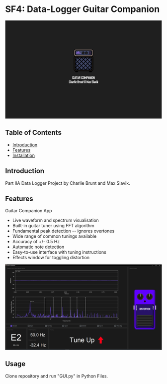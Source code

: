 # SF4: Data-Logger Guitar Companion

![Splash](splash.png?raw=true "Splash")

## Table of Contents

- [Introduction](#introduction)
- [Features](#features)
- [Installation](#installation)


## Introduction

Part IIA Data Logger Project by Charlie Brunt and Max Slavik.

## Features

Guitar Companion App
- Live waveform and spectrum visualisation
- Built-in guitar tuner using FFT algorithm
- Fundamental peak detection -- ignores overtones
- Wide range of common tunings available
- Accuracy of +/- 0.5 Hz
- Automatic note detection
- Easy-to-use interface with tuning instructions
- Effects window for toggling distortion

![GUI](ui.png?raw=true "GUI")

## Usage

Clone repository and run "GUI.py" in Python Files.
